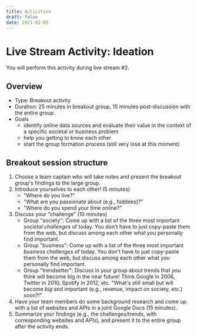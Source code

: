 ```yaml
---
title: Activities
draft: false
date: 2021-02-05
---
```


# Live Stream Activity: Ideation

You will perform this activity during live stream #2.

## Overview
- Type: Breakout activity
- Duration: 25 minutes in breakout group, 15 minutes post-discussion with the entire group.
- Goals
  - identify online data sources and evaluate their value in the context of a specific societal or business problem
  - help you getting to know each other
  - start the group formation process (still very lose at this moment)

## Breakout session structure

1. Choose a team captain who will take notes and present the breakout group's findings to the large group.
2. Introduce yourselves to each other! (5 minutes)
    - "Where do you live?"
    - "What are you passionate about (e.g., hobbies)?"
    - "Where do you spend your time online?"
3. Discuss your "challenge" (10 minutes)
    - Group "society": Come up with a list of the three most important *societal challenges* of today. You don't have to just copy-paste them from the web, but discuss among each other what *you* personally find important.
    - Group "business": Come up with a list of the three most important *business challenges* of today. You don't have to just copy-paste them from the web, but discuss among each other what *you* personally find important.
    - Group "trendsetter": Discuss in your group about trends that *you* think will become big in the near future! Think Google in 2006, Twitter in 2010, Spotify in 2012, etc. "What's still small but will become *big* and important (e.g., revenue, impact on society, etc.) soon?!"
4. Have your team members do some background research and come up with a list of websites and APIs in a joint Google Docs (15 minutes).
5. Summarize your findings (e.g., the challenges/trends, with corresponding websites and APIs), and present it to the entire group after the activity ends.
